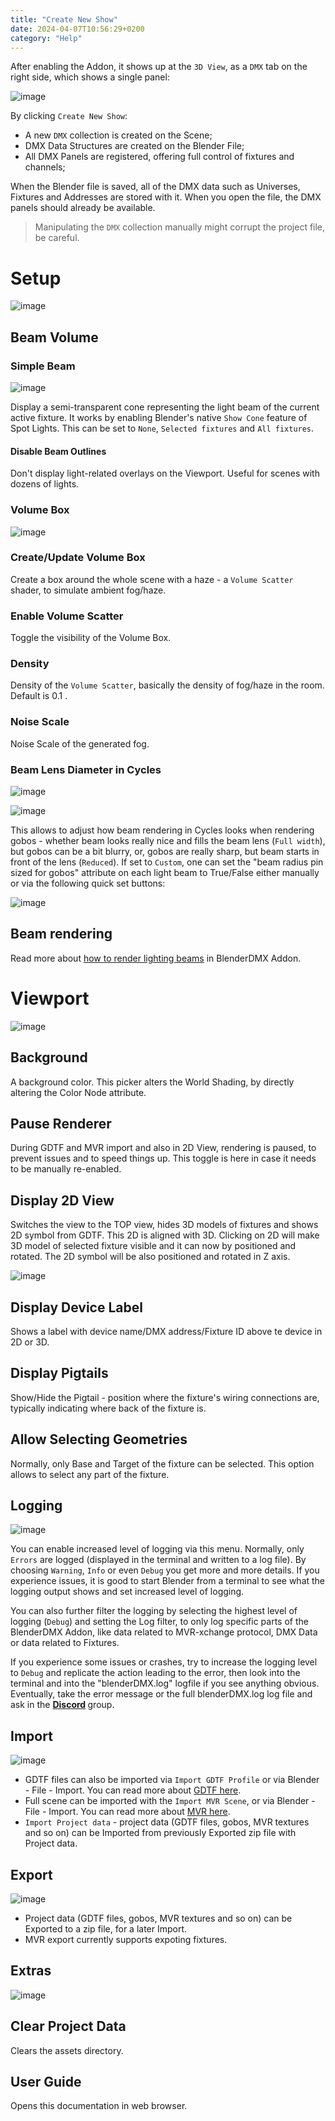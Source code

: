 ```yaml
---
title: "Create New Show"
date: 2024-04-07T10:56:29+0200
category: "Help"
---
```


After enabling the Addon, it shows up at the `3D View`, as a `DMX` tab on the
right side, which shows a single panel:

![image](../media/create_new_show.png)

By clicking `Create New Show`:

- A new `DMX` collection is created on the Scene;
- DMX Data Structures are created on the Blender File;
- All DMX Panels are registered, offering full control of fixtures and
  channels;

When the Blender file is saved, all of the DMX data such as Universes, Fixtures
and Addresses are stored with it. When you open the file, the DMX panels should
already be available.

> Manipulating the `DMX` collection manually might corrupt the
> project file, be careful.

# Setup

![image](../media/setup.png)

## Beam Volume

### Simple Beam

![image](../media/setup_beam_volume.png)

Display a semi-transparent cone representing the light beam of the current
active fixture. It works by enabling Blender's native `Show Cone` feature of
Spot Lights. This can be set to `None`, `Selected fixtures` and `All fixtures`.

#### Disable Beam Outlines

Don't display light-related overlays on the Viewport. Useful for scenes with
dozens of lights.

### Volume Box

![image](../media/setup_volume_box.png)

### Create/Update Volume Box

Create a box around the whole scene with a haze - a `Volume Scatter` shader, to simulate
ambient fog/haze.

### Enable Volume Scatter

Toggle the visibility of the Volume Box.

### Density

Density of the `Volume Scatter`, basically the density of fog/haze in the room. Default is 0.1 .

### Noise Scale

Noise Scale of the generated fog.

### Beam Lens Diameter in Cycles

![image](../media/setup_beam_diameter.png)

![image](../media/beams.png)

This allows to adjust how beam rendering in Cycles looks when rendering gobos -
whether beam looks really nice and fills the beam lens (`Full width`), but
gobos can be a bit blurry, or, gobos are really sharp, but beam starts in front
of the lens (`Reduced`). If set to `Custom`, one can set the "beam radius pin
sized for gobos" attribute on each light beam to True/False either manually or
via the following quick set buttons:

![image](../media/setup_beam_diameter_custom.png)

## Beam rendering

Read more about [how to render lighting beams](../rendering) in BlenderDMX Addon.

# Viewport

![image](../media/setup_viewport.png)

## Background

A background color. This picker alters the World Shading, by directly altering
the Color Node attribute.

## Pause Renderer

During GDTF and MVR import and also in 2D View, rendering is paused, to prevent
issues and to speed things up. This toggle is here in case it needs to be
manually re-enabled.

## Display 2D View

Switches the view to the TOP view, hides 3D models of fixtures and shows 2D
symbol from GDTF. This 2D is aligned with 3D. Clicking on 2D will make 3D model
of selected fixture visible and it can now by positioned and rotated. The 2D
symbol will be also positioned and rotated in Z axis.

![image](../media/2d_view.png)

## Display Device Label

Shows a label with device name/DMX address/Fixture ID above te device in 2D or 3D.

## Display Pigtails

Show/Hide the Pigtail - position where the fixture's wiring connections are,
typically indicating where back of the fixture is.

## Allow Selecting Geometries

Normally, only Base and Target of the fixture can be selected. This option
allows to select any part of the fixture.

## Logging

![image](../media/setup_logging_level.png)

You can enable increased level of logging via this menu. Normally, only
`Errors` are logged (displayed in the terminal and written to a log file). By
choosing `Warning`, `Info` or even `Debug` you get more and more details. If
you experience issues, it is good to start Blender from a terminal to see what
the logging output shows and set increased level of logging.

You can also further filter the logging by selecting the highest level of
logging (`Debug`) and setting the Log filter, to only log specific parts of the
BlenderDMX Addon, like data related to MVR-xchange protocol, DMX Data or data related
to Fixtures.

If you experience some issues or crashes, try to increase the logging level to
`Debug` and replicate the action leading to the error, then look into the
terminal and into the "blenderDMX.log" logfile if you see anything obvious.
Eventually, take the error message or the full blenderDMX.log log file and ask
in the <strong><a rel="me" href="https://discord.gg/FQVVyc45T9"><i
class="fa-brands fa-discord" aria-hidden="true"></i> Discord</a> </strong>
group.

## Import

![image](../media/setup_import.png)

- GDTF files can also be imported via `Import GDTF Profile` or via Blender -
  File - Import. You can read more about [GDTF here](../gdtffixture/).
- Full scene can be imported with the `Import MVR Scene`, or via Blender - File
  \- Import. You can read more about [MVR here](../gdtffixture/#mvr).
- `Import Project data` - project data (GDTF files, gobos, MVR textures and so
  on) can be Imported from previously Exported zip file with Project data.

## Export

![image](../media/setup_export.png)

- Project data (GDTF files, gobos, MVR textures and so on) can be Exported to a
  zip file, for a later Import.
- MVR export currently supports expoting fixtures.

## Extras

![image](../media/setup_extras.png)

## Clear Project Data

Clears the assets directory.

## User Guide

Opens this documentation in web browser.
